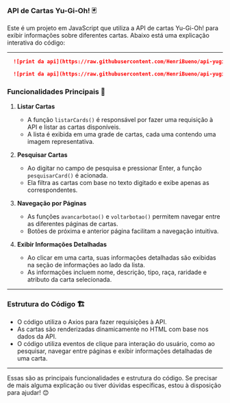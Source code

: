 ### API de Cartas Yu-Gi-Oh! 🃏

Este é um projeto em JavaScript que utiliza a API de cartas Yu-Gi-Oh! para exibir informações sobre diferentes cartas. Abaixo está uma explicação interativa do código:

---

 ```markdown
   ![print da api](https://raw.githubusercontent.com/HenriBueno/api-yugioh/main/assets/images/print2.png)
   ```
 ```markdown
   ![print da api](https://raw.githubusercontent.com/HenriBueno/api-yugioh/818ca0b0afa5d2bef6b8b1cdc3767693e73bac60/assets/images/print1.png)
   ```

### Funcionalidades Principais 🚀

1. **Listar Cartas**
   - A função `listarCards()` é responsável por fazer uma requisição à API e listar as cartas disponíveis.
   - A lista é exibida em uma grade de cartas, cada uma contendo uma imagem representativa.

2. **Pesquisar Cartas**
   - Ao digitar no campo de pesquisa e pressionar Enter, a função `pesquisarCard()` é acionada.
   - Ela filtra as cartas com base no texto digitado e exibe apenas as correspondentes.

3. **Navegação por Páginas**
   - As funções `avancarbotao()` e `voltarbotao()` permitem navegar entre as diferentes páginas de cartas.
   - Botões de próxima e anterior página facilitam a navegação intuitiva.

4. **Exibir Informações Detalhadas**
   - Ao clicar em uma carta, suas informações detalhadas são exibidas na seção de informações ao lado da lista.
   - As informações incluem nome, descrição, tipo, raça, raridade e atributo da carta selecionada.

---

### Estrutura do Código 🏗️

- O código utiliza o Axios para fazer requisições à API.
- As cartas são renderizadas dinamicamente no HTML com base nos dados da API.
- O código utiliza eventos de clique para interação do usuário, como ao pesquisar, navegar entre páginas e exibir informações detalhadas de uma carta.

---

Essas são as principais funcionalidades e estrutura do código. Se precisar de mais alguma explicação ou tiver dúvidas específicas, estou à disposição para ajudar! 😊
